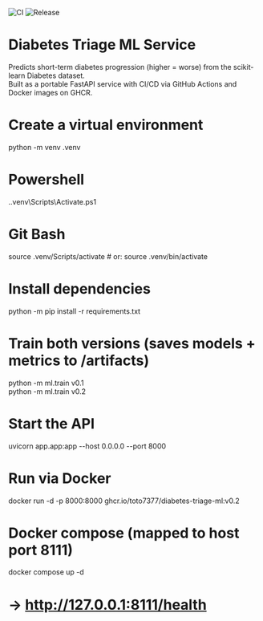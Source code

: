 ![CI](https://github.com/toto7377/diabetes-triage-ml/actions/workflows/ci.yml/badge.svg?branch=v0.2)
![Release](https://github.com/toto7377/diabetes-triage-ml/actions/workflows/release.yml/badge.svg?branch=v0.2)



# Diabetes Triage ML Service

Predicts short-term diabetes progression (higher = worse) from the scikit-learn Diabetes dataset.  
Built as a portable FastAPI service with CI/CD via GitHub Actions and Docker images on GHCR.

# Create a virtual environment
python -m venv .venv

# Powershell
.\.venv\Scripts\Activate.ps1

# Git Bash
source .venv/Scripts/activate # or: source .venv/bin/activate

# Install dependencies
python -m pip install -r requirements.txt

# Train both versions (saves models + metrics to /artifacts)
python -m ml.train v0.1   
python -m ml.train v0.2

# Start the API
uvicorn app.app:app --host 0.0.0.0 --port 8000

# Run via Docker
docker run -d -p 8000:8000 ghcr.io/toto7377/diabetes-triage-ml:v0.2

# Docker compose (mapped to host port 8111)
docker compose up -d
# → http://127.0.0.1:8111/health
